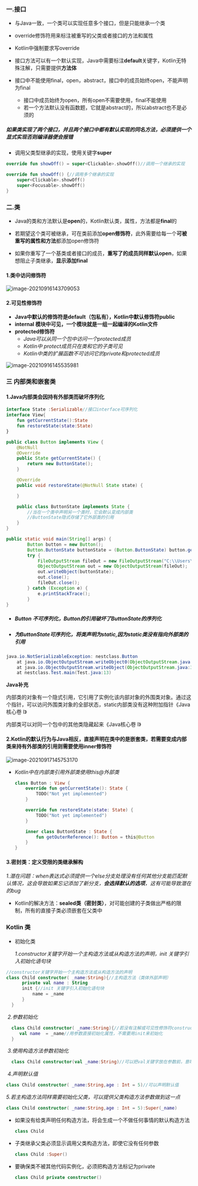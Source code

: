 ### 一.接口

* 与Java一致，一个类可以实现任意多个接口，但是只能继承一个类

* override修饰符用来标注被重写的父类或者接口的方法和属性

* Kotlin中强制要求写override

* 接口方法可以有一个默认实现，Java中需要标注**default**关键字，Kotlin无特殊注解，只需要提供**方法体**
* 接口中不能使用final，open，abstract，接口中的成员始终open，不能声明为final
  * 接口中成员始终为open，所有open不需要使用，final不能使用
  * 若一个方法默认没有函数题，它就是abstract的，所以abstract也不是必须的





##### 如果类实现了两个接口，并且两个接口中都有默认实现的同名方法，必须提供一个显式实现否则编译器便会报错



* 调用父类型继承的实现，使用关键字**super**

```kotlin
override fun showOff() = super<Clickable>.showOff()//调用一个继承的实现
```

```kotlin
override fun showOff() {//调用多个继承的实现
    super<Clickable>.showOff()
    super<Focusable>.showOff()
}
```





### 二.类

* Java的类和方法默认是**open**的，Kotlin默认类，属性，方法都是**final**的

* 若期望这个类可被继承，可在类前添加**open修饰符**，此外需要给每一个**可被重写的属性和方法**都添加open修饰符

* 如果你重写了一个基类或者接口的成员，**重写了的成员同样默认open**，如果想阻止子类继承，**显示添加final**



#### 1.类中访问修饰符

![image-20210916143709053](C:\Users\860119016\AppData\Roaming\Typora\typora-user-images\image-20210916143709053.png)



#### 2.可见性修饰符

* **Java中默认的修饰符是default（包私有），Kotlin中默认修饰符public**
* **internal 模块中可见，一个模块就是一组一起编译的Kotlin文件**
* **protected修饰符**
  * *Java可以从同一个包中访问一个protected成员*
  * *Kotlin中 protect成员只在类和它的子类可见*
  * *Kotlin中类的扩展函数不可访问它的private和protected成员*

![image-20210916145535981](C:\Users\860119016\AppData\Roaming\Typora\typora-user-images\image-20210916145535981.png)



### 三 内部类和嵌套类

#### 1.Java内部类会因持有外部类而破坏序列化

```kotlin
interface State :Serializable//接口interface可序列化
interface View{
    fun getCurrentState():State
    fun restoreState(state:State)
}
```

```java
public class Button implements View {
    @NotNull
    @Override
    public State getCurrentState() {
        return new ButtonState();
    }

    @Override
    public void restoreState(@NotNull State state) {

    }

    public class ButtonState implements State {
        //当在一个类中声明另一个类时，它会默认变成内部类
        //ButtonState隐式存储了它外部类的引用 
    }
}
```

```java
public static void main(String[] args) {
        Button button = new Button();
        Button.ButtonState buttonState = (Button.ButtonState) button.getCurrentState();
        try {
            FileOutputStream fileOut = new FileOutputStream("C:\\Users\\860119016\\Desktop\\新建文件夹");
            ObjectOutputStream out = new ObjectOutputStream(fileOut);
            out.writeObject(buttonState);
            out.close();
            fileOut.close();
        } catch (Exception e) {
            e.printStackTrace();
        }
}
```

* ##### Button 不可序列化，Button的引用破坏了ButtonState的序列化

* ##### 为ButtonState可序列化，将类声明为static,因为static类没有指向外部类的引用

```java
java.io.NotSerializableException: nestclass.Button
	at java.io.ObjectOutputStream.writeObject0(ObjectOutputStream.java:1184)
	at java.io.ObjectOutputStream.writeObject(ObjectOutputStream.java:348)
	at nestclass.Test.main(Test.java:13)
```



**Java补充**

内部类的对象有一个隐式引用，它引用了实例化该内部对象的外围类对象。通过这个指针，可以访问外围类对象的全部状态，static内部类没有这种附加指针《Java核心卷 I》

内部类可以对同一个包中的其他类隐藏起来《Java核心卷 I》

#### 2.Kotlin的默认行为与Java相反，直接声明在类中的是嵌套类，若需要变成内部类来持有外部类的引用则需要使用inner修饰符

![image-20210917145753170](C:\Users\860119016\AppData\Roaming\Typora\typora-user-images\image-20210917145753170.png)

* *Kotlin中在内部类引用外部类使用this@外部类*

  ```kotlin
  class Button : View {
      override fun getCurrentState(): State {
          TODO("Not yet implemented")
      }
  
      override fun restoreState(state: State) {
          TODO("Not yet implemented")
      }
  
      inner class ButtonState : State {
          fun getOuterReference(): Button = this@Button
      }
  }
  ```



#### 3.密封类：定义受限的类继承解构

*1.潜在问题：when表达式必须提供一个else分支处理没有任何其他分支能匹配默认情况，这会导致如果忘记添加了新分支，**会选择默认的选项**，这有可能导致潜在的bug*

* Kotlin的解决方法：**sealed类（密封类）**，对可能创建的子类做出严格的限制，所有的直接子类必须嵌套在父类中







### Kotlin 类

* 初始化类

  *1.constructor关键字开始一个主构造方法或从构造方法的声明，init 关键字引入初始化语句块*

```kotlin
//constructor关键字开始一个主构造方法或从构造方法的声明
class Child constructor( _name:String){//主构造方法（类体外部声明）
      private val name : String 
      init {//init 关键字引入初始化语句块
          name = _name
      }
  }
```

​     *2.参数初始化*

```kotlin
  class Child constructor( _name:String){//若没有注解或可见性修饰符constructor可省略
     val name  = _name//用参数直接初始化属性，不需要用init来初始化
  }
```

​    *3.使用构造方法参数初始化*

```kotlin
  class Child constructor(val _name:String)//可以把val关键字放在参数前，意味着相应的属性会用构造方法的参数来初始化
```

​    *4.声明默认值*
```kotlin
class Child constructor( _name:String,age : Int = 5)//可以声明默认值
```
​    *5.若主构造方法同样需要初始化父类，可以提供父类构造方法参数做到这一点*

```kotlin
class Child constructor( _name:String,age : Int = 5):Super(_name)
```



* 如果没有给类声明任何构造方法，将会生成一个不做任何事情的默认构造方法

  ```kotlin
  class Child
  ```

* 子类继承父类必须显示调用父类构造方法，即使它没有任何参数

  ```kotlin
  class Child :Super()
  ```

* 要确保类不被其他代码实例化，必须把构造方法标记为private

  ```kotlin
  class Child private constructor()
  ```

